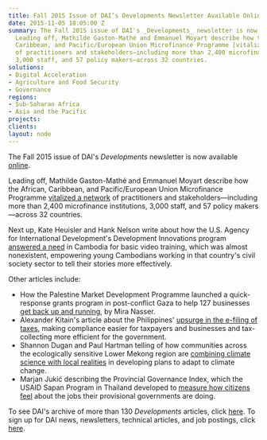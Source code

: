 ```yaml
---
title: Fall 2015 Issue of DAI’s Developments Newsletter Available Online
date: 2015-11-05 18:05:00 Z
summary: The Fall 2015 issue of DAI's _Developments_ newsletter is now available [online](http://dai-global-developments.com/developments/fall-2015/?utm_source=daidotcom).
  Leading off, Mathilde Gaston-Mathé and Emmanuel Moyart describe how the African,
  Caribbean, and Pacific/European Union Microfinance Programme [vitalized a network](http://dai-global-developments.com/articles/growing-a-global-network-of-microfinance-practitioners/?utm_source=daidotcom)
  of practitioners and stakeholders—including more than 2,400 microfinance institutions,
  3,000 staff, and 57 policy makers—across 32 countries.
solutions:
- Digital Acceleration
- Agriculture and Food Security
- Governance
regions:
- Sub-Saharan Africa
- Asia and the Pacific
projects: 
clients: 
layout: node
---
```


The Fall 2015 issue of DAI's *Developments* newsletter is now available [online][1].

Leading off, Mathilde Gaston-Mathé and Emmanuel Moyart describe how the African, Caribbean, and Pacific/European Union Microfinance Programme [vitalized a network][2] of practitioners and stakeholders—including more than 2,400 microfinance institutions, 3,000 staff, and 57 policy makers—across 32 countries.

Next up, Kate Heuisler and Hank Nelson write about how the U.S. Agency for International Development's Development Innovations program [answered a need][3] in Cambodia for basic video training, which was almost nonexistent, empowering young Cambodians working in that country's civil society sector to tell their stories more effectively.

Other articles include:

* How the Palestine Market Development Programme launched a quick-response grants program in post-conflict Gaza to help 127 businesses [get back up and running][4], by Mira Nasser.
* Alexander Kitain's article about the Philippines' [upsurge in the e-filing of taxes][5], making compliance easier for taxpayers and businesses and tax-collecting more efficient for the government.
* Shannon Dugan and Paul Hartman telling of how communities across the ecologically sensitive Lower Mekong region are [combining climate science with local realities][6] in developing plans to adapt to climate change.
* Marjan Jukić describing the Provincial Governance Index, which the USAID Sapan Program in Thailand developed to [measure how citizens feel][7] about the jobs their provisional governments are doing.

To see DAI's archive of more than 130 *Developments* articles, click [here][8]. To sign up for DAI news, newsletters, technical articles, and job postings, click [here][9].

[1]: http://dai-global-developments.com/developments/fall-2015/?utm_source=daidotcom
[2]: http://dai-global-developments.com/articles/growing-a-global-network-of-microfinance-practitioners/?utm_source=daidotcom
[3]: http://dai-global-developments.com/articles/filling-cambodias-video-void/?utm_source=daidotcom
[4]: http://dai-global-developments.com/articles/getting-back-to-business-in-post-conflict-gaza/?utm_source=daidotcom
[5]: http://dai-global-developments.com/articles/philippines-experiences-major-increase-in-electronic-tax-filing/?utm_source=daidotcom
[6]: http://dai-global-developments.com/articles/building-community-climate-stories-and-adaptation-plans-from-the-ground-up/?utm_source=daidotcom
[7]: http://dai-global-developments.com/articles/measuring-the-effectiveness-of-government-in-thailands-provinces/?utm_source=daidotcom
[8]: http://dai-global-developments.com/developments/full-archive/?utm_source=daidotcom
[9]: sign-up
